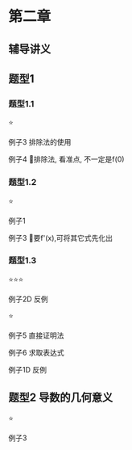 # 第二章

## 辅导讲义

## 题型1

### 题型1.1

⭐

例子3 排除法的使用

例子4 🏀排除法, 看准点, 不一定是f(0)

### 题型1.2

⭐

例子1

例子3 🏀要f'(x),可将其它式先化出

### 题型1.3

⭐⭐⭐

例子2D 反例

⭐

例子5 直接证明法

例子6 求取表达式

例子1D 反例

## 题型2 导数的几何意义

⭐

例子3
